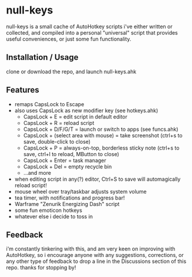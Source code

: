 # null-keys

null-keys is a small cache of AutoHotkey scripts i've either written or collected, and compiled into a personal "universal" script that provides useful conveniences, or just some fun functionality.

## Installation / Usage

clone or download the repo, and launch null-keys.ahk

## Features

- remaps CapsLock to Escape
- also uses CapsLock as new modifier key (see hotkeys.ahk)
  - CapsLock + E = edit script in default editor
  - CapsLock + R = reload script
  - CapsLock + D/F/G/T = launch or switch to apps (see funcs.ahk)
  - CapsLock + (select area with mouse) = take screenshot (ctrl+s to save, double-click to close)
  - CapsLock + P = always-on-top, borderless sticky note (ctrl+s to save, ctrl+l to reload, MButton to close)
  - CapsLock + Enter = task manager
  - CapsLock + Del = empty recycle bin
  - ...and more
- when editing script in any(?) editor, Ctrl+S to save will automagically reload script!
- mouse wheel over tray/taskbar adjusts system volume
- tea timer, with notifications and progress bar!
- Warframe "Zenurik Energizing Dash" script
- some fun emoticon hotkeys
- whatever else i decide to toss in

## Feedback

i'm constantly tinkering with this, and am very keen on improving with AutoHotkey, so i encourage anyone with any suggestions, corrections, or any other type of feedback to drop a line in the Discussions section of this repo. thanks for stopping by!
